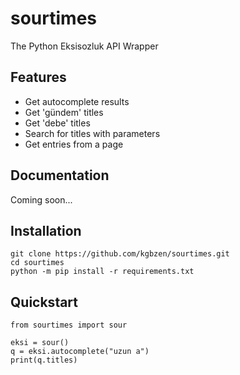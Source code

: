 # sourtimes
The Python Eksisozluk API Wrapper

## Features
* Get autocomplete results
* Get 'gündem' titles
* Get 'debe' titles
* Search for titles with parameters
* Get entries from a page

## Documentation
Coming soon...

## Installation
```
git clone https://github.com/kgbzen/sourtimes.git
cd sourtimes
python -m pip install -r requirements.txt
```

## Quickstart
```
from sourtimes import sour

eksi = sour()
q = eksi.autocomplete("uzun a")
print(q.titles)
```